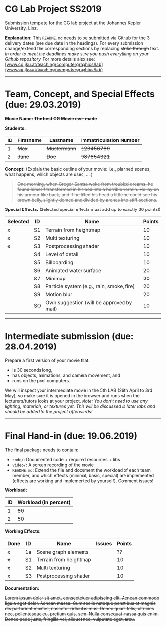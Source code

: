 # CG Lab Project SS2019
Submission template for the CG lab project at the Johannes Kepler University, Linz.

**Explanation:**
This `README.md` needs to be submitted via Github for the 3 delivery dates (see due date in the headings).
For every submission change/extend the corresponding sections by replacing ~~strike through~~ text.
*In order to meet the deadlines make sure you push everything on your Github repository.*
For more details also see: [www.cg.jku.at/teaching/computergraphics/lab](www.cg.jku.at/teaching/computergraphics/lab)

---

# Team, Concept, and Special Effects (due: 29.03.2019)
**Movie Name: ~~The best CG Movie ever made~~**

**Students:**

| ID     | Firstname   | Lastname       | Immatriculation Number |
| -------|-------------|----------------|----------------|
| 1      | ~~Max~~     | ~~Mustermann~~ | ~~123456789~~  |
| 2      | ~~Jane~~    | ~~Doe~~        | ~~987654321~~  |

**Concept:** (Explain the basic outline of your movie: i.e., planned scenes, what happens, which objects are used, ... )
> ~~One morning, when Gregor Samsa woke from troubled dreams, he found himself transformed in his bed into a horrible vermin. He lay on his armour-like back, and if he lifted his head a little he could see his brown belly, slightly domed and divided by arches into stiff sections.~~

**Special Effects:** (Selected special effects must add up to exactly 30 points!)

| Selected | ID | Name                    | Points |
|----------|----|-------------------------|--------|
| ~~x~~    | S1 | Terrain from heightmap  | 10 |
| ~~x~~    | S2 | Multi texturing         | 10 |
| ~~x~~    | S3 | Postprocessing shader   | 10 |
|          | S4 | Level of detail         | 10 |
|          | S5 | Billboarding            | 10 |
|          | S6 | Animated water surface  | 20 |
|          | S7 | Minimap                 | 20 |
|          | S8 | Particle system (e.g., rain, smoke, fire) | 20 |
|          | S9 | Motion blur             | 20 |
|          | SO | Own suggestion (will be approved by mail) | 10 |

---

# Intermediate submission (due: 28.04.2019)
Prepare a first version of your movie that:

- is 30 seconds long,
- has objects, animations, and camera movement, and
- runs on the pool computers. 

We will inspect your intermediate movie in the 5th LAB (29th April to 3rd May), so make sure it is opened in the browser and runs when the lecturers/tutors looks at your project.
*Note: You don’t need to use any lighting, materials, or textures yet. This will be discussed in later labs and should be added to the project afterwards!*

---

# Final Hand-in (due: 19.06.2019)
The final package needs to contain:
- `code/`:		Documented code + required resources + libs
- `video/`:	A screen recording of the movie
- `README.md`:	Extend the file and document the workload of each team member, and which effects (minimal, basic, special) are implemented (effects are working and implemented by yourself). Comment issues!


**Workload:**

| ID     | Workload (in percent) |
| -------|-----------|
| 1      | ~~80~~    |
| 2      | ~~50~~    |

**Working Effects:**

| Done  | ID | Name                    | Issues | Points |
|-------|----|-------------------------|--------|--------|
| ~~x~~ | 1a | Scene graph elements    |        | ??     |
| ~~x~~ | S1 | Terrain from heightmap  |        | 10 |
| ~~x~~ | S2 | Multi texturing         |        | 10 |
| ~~x~~ | S3 | Postprocessing shader   |        | 10 |

**Documentation:**

~~Lorem ipsum dolor sit amet, consectetuer adipiscing elit. Aenean commodo ligula eget dolor. Aenean massa. Cum sociis natoque penatibus et magnis dis parturient montes, nascetur ridiculus mus. Donec quam felis, ultricies nec, pellentesque eu, pretium quis, sem. Nulla consequat massa quis enim. Donec pede justo, fringilla vel, aliquet nec, vulputate eget, arcu.~~

